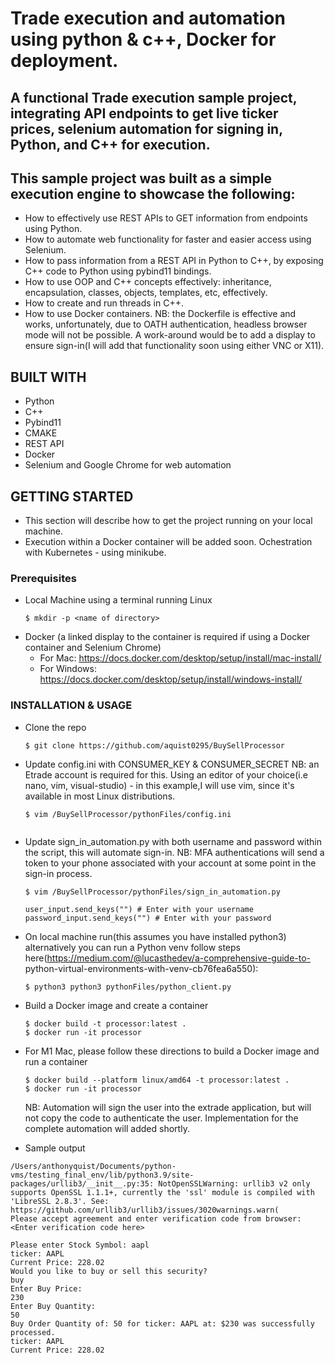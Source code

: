# Trade execution and automation using python & c++, Docker for deployment.

## A functional Trade execution sample project, integrating API endpoints to get live ticker prices, selenium automation for signing in, Python, and C++ for execution.

## This sample project was built as a simple execution engine to showcase the following:
* How to effectively use REST APIs to GET information from endpoints using Python.
* How to automate web functionality for faster and easier access using Selenium.
* How to pass information from a REST API in Python to C++, by exposing C++ code to Python using pybind11 bindings.
* How to use OOP and C++ concepts effectively: inheritance, encapsulation, classes, objects, templates, etc, effectively.
* How to create and run threads in C++.
* How to use Docker containers. NB: the Dockerfile is effective and works, unfortunately, due to OATH authentication, headless browser mode will not be possible. A work-around would be to add a display to ensure sign-in(I will add that functionality soon using either VNC or X11). 

## BUILT WITH
* Python
* C++
* Pybind11
* CMAKE
* REST API
* Docker
* Selenium and Google Chrome for web automation

## GETTING STARTED
* This section will describe how to get the project running on your local machine.
* Execution within a Docker container will be added soon. Ochestration with Kubernetes - using minikube.
  

### Prerequisites
* Local Machine using a terminal running Linux 
     ```
     $ mkdir -p <name of directory>
     ```
* Docker (a linked display to the container is required if using a Docker container and Selenium Chrome)
   * For Mac: https://docs.docker.com/desktop/setup/install/mac-install/
   * For Windows: https://docs.docker.com/desktop/setup/install/windows-install/

     
### INSTALLATION & USAGE
* Clone the repo
  ```
  $ git clone https://github.com/aquist0295/BuySellProcessor
  ```
* Update config.ini with CONSUMER_KEY & CONSUMER_SECRET NB: an Etrade account is required for this. Using an editor of your choice(i.e nano, vim, visual-studio) - in this example,I will use vim, since it's available in most Linux distributions. 
  ```
  $ vim /BuySellProcessor/pythonFiles/config.ini

  
  ```
* Update sign_in_automation.py with both username and password within the script, this will automate sign-in. NB: MFA authentications will send a token to your phone associated with your account at some point in the sign-in process.
  ```
  $ vim /BuySellProcessor/pythonFiles/sign_in_automation.py

  user_input.send_keys("") # Enter with your username
  password_input.send_keys("") # Enter with your password
  ```  
* On local machine run(this assumes you have installed python3) alternatively you can run a Python venv follow steps here(https://medium.com/@lucasthedev/a-comprehensive-guide-to-      python-virtual-environments-with-venv-cb76fea6a550):
  ```
  $ python3 python3 pythonFiles/python_client.py
  ```  
* Build a Docker image and create a container
  ```
  $ docker build -t processor:latest .
  $ docker run -it processor 
  ```
* For M1 Mac, please follow these directions to build a Docker image and run a container
  ```
  $ docker build --platform linux/amd64 -t processor:latest .
  $ docker run -it processor 
  ```

  NB: Automation will sign the user into the extrade application, but will not copy the code to authenticate the user. Implementation for the complete automation will added shortly.
   
* Sample output
 ```
 /Users/anthonyquist/Documents/python-vms/testing_final_env/lib/python3.9/site-packages/urllib3/__init__.py:35: NotOpenSSLWarning: urllib3 v2 only supports OpenSSL 1.1.1+, currently the 'ssl' module is compiled with 'LibreSSL 2.8.3'. See: https://github.com/urllib3/urllib3/issues/3020warnings.warn(
Please accept agreement and enter verification code from browser: <Enter verification code here>

Please enter Stock Symbol: aapl
ticker: AAPL
Current Price: 228.02
Would you like to buy or sell this security?
buy
Enter Buy Price:
230
Enter Buy Quantity:
50
Buy Order Quantity of: 50 for ticker: AAPL at: $230 was successfully processed.
ticker: AAPL
Current Price: 228.02

```   
  
